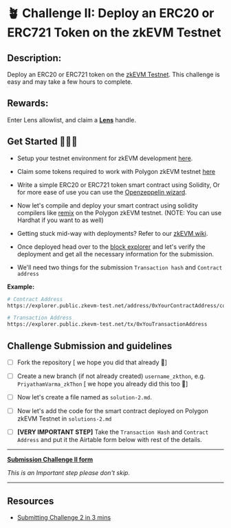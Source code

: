 
# 🪴 Challenge II: Deploy an ERC20 or ERC721 Token on the zkEVM Testnet


## Description: 
Deploy an ERC20 or ERC721 token on the [zkEVM Testnet](https://wiki.polygon.technology/docs/zkEVM/develop/). This challenge is easy and may take a few hours to complete. 

## Rewards:
Enter Lens allowlist, and claim a [**Lens**](https://www.lens.xyz/) handle.

## Get Started 🏃🏻‍♂️ 

- Setup your testnet environment for zkEVM development [here](https://wiki.polygon.technology/docs/zkEVM/develop#connecting-to-zkevm).

- Claim some tokens required to work with Polygon zkEVM testnet [here](https://wiki.polygon.technology/docs/zkEVM/develop#bridge-assets-to-zkevm) 

- Write a simple ERC20 or ERC721 token smart contract using Solidity, Or for more ease of use you can use the [Openzeppelin wizard](https://docs.openzeppelin.com/contracts/4.x/wizard).

- Now let's compile and deploy your smart contract using solidity compilers like [remix](https://remix.ethereum.org/) on the Polygon zkEVM testnet. (NOTE: You can use Hardhat if you want to as well)

- Getting stuck mid-way with deployments? Refer to our [zkEVM wiki](https://wiki.polygon.technology/docs/zkEVM/develop). 

- Once deployed head over to the [block explorer](https://explorer.internal.zkevm-test.net/) and let's verify the deployment and get all the necessary information for the submission.

- We'll need two things for the submission `Transaction hash` and `Contract address`

**Example:**

```bash
# Contract Address
https://explorer.public.zkevm-test.net/address/0xYourContractAddress/contracts

# Transaction Address
https://explorer.public.zkevm-test.net/tx/0xYouTransactionAddress
```


## Challenge Submission and guidelines

- [ ] Fork the repository [ we hope you did that already 💫] 

- [ ] Create a new branch (if not already created)  `username_zkthon`, e.g.  `PriyathamVarma_zkThon` [ we hope you already did this too  💫] 

- [ ] Now let's create a file named as `solution-2.md`.

- [ ] Now let's add the code for the smart contract deployed on Polygon zkEVM Testnet in `solutions-2.md`

- [ ] **[VERY IMPORTANT STEP]** Take the `Transaction Hash` and `Contract Address` and put it the Airtable form below with rest of the details. 

-------

[**Submission Challenge II form**](https://airtable.com/shr21z0FfPImZfYBQ)

*This is an Important step please don't skip.*

-------

## Resources

- [Submitting Challenge 2 in 3 mins](https://youtu.be/6go0vPMc9Uk)
